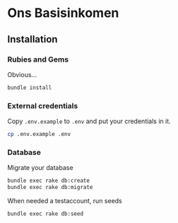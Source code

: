# Ons Basisinkomen

## Installation

### Rubies and Gems

Obvious...

```bash
bundle install
```

### External credentials

Copy `.env.example` to `.env` and put your credentials in it.

```bash
cp .env.example .env
```

### Database

Migrate your database

```bash
bundle exec rake db:create
bundle exec rake db:migrate
````

When needed a testaccount, run seeds

```bash
bundle exec rake db:seed
````

